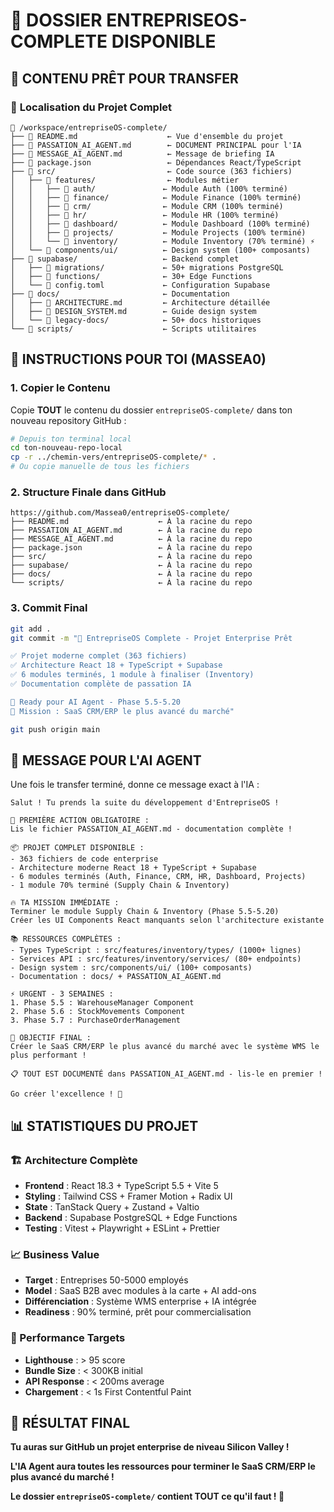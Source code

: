 # 📂 DOSSIER ENTREPRISEOS-COMPLETE DISPONIBLE

## 🎯 **CONTENU PRÊT POUR TRANSFER**

### 📁 **Localisation du Projet Complet**
```
📂 /workspace/entrepriseOS-complete/
├── 📄 README.md                    ← Vue d'ensemble du projet
├── 📄 PASSATION_AI_AGENT.md        ← DOCUMENT PRINCIPAL pour l'IA
├── 📄 MESSAGE_AI_AGENT.md          ← Message de briefing IA
├── 📄 package.json                 ← Dépendances React/TypeScript
├── 📁 src/                         ← Code source (363 fichiers)
│   ├── 📁 features/                ← Modules métier
│   │   ├── 📁 auth/               ← Module Auth (100% terminé)
│   │   ├── 📁 finance/            ← Module Finance (100% terminé)
│   │   ├── 📁 crm/                ← Module CRM (100% terminé)
│   │   ├── 📁 hr/                 ← Module HR (100% terminé)
│   │   ├── 📁 dashboard/          ← Module Dashboard (100% terminé)
│   │   ├── 📁 projects/           ← Module Projects (100% terminé)
│   │   └── 📁 inventory/          ← Module Inventory (70% terminé) ⚡
│   └── 📁 components/ui/          ← Design system (100+ composants)
├── 📁 supabase/                   ← Backend complet
│   ├── 📁 migrations/             ← 50+ migrations PostgreSQL
│   ├── 📁 functions/              ← 30+ Edge Functions
│   └── 📄 config.toml             ← Configuration Supabase
├── 📁 docs/                       ← Documentation
│   ├── 📄 ARCHITECTURE.md         ← Architecture détaillée
│   ├── 📄 DESIGN_SYSTEM.md        ← Guide design system
│   └── 📁 legacy-docs/            ← 50+ docs historiques
└── 📁 scripts/                    ← Scripts utilitaires
```

## 🚀 **INSTRUCTIONS POUR TOI (MASSEA0)**

### **1. Copier le Contenu**
Copie **TOUT** le contenu du dossier `entrepriseOS-complete/` dans ton nouveau repository GitHub :

```bash
# Depuis ton terminal local
cd ton-nouveau-repo-local
cp -r ../chemin-vers/entrepriseOS-complete/* .
# Ou copie manuelle de tous les fichiers
```

### **2. Structure Finale dans GitHub**
```
https://github.com/Massea0/entrepriseOS-complete/
├── README.md                    ← À la racine du repo
├── PASSATION_AI_AGENT.md        ← À la racine du repo
├── MESSAGE_AI_AGENT.md          ← À la racine du repo
├── package.json                 ← À la racine du repo
├── src/                         ← À la racine du repo
├── supabase/                    ← À la racine du repo
├── docs/                        ← À la racine du repo
└── scripts/                     ← À la racine du repo
```

### **3. Commit Final**
```bash
git add .
git commit -m "🚀 EntrepriseOS Complete - Projet Enterprise Prêt

✅ Projet moderne complet (363 fichiers)
✅ Architecture React 18 + TypeScript + Supabase  
✅ 6 modules terminés, 1 module à finaliser (Inventory)
✅ Documentation complète de passation IA

🎯 Ready pour AI Agent - Phase 5.5-5.20
🚀 Mission : SaaS CRM/ERP le plus avancé du marché"

git push origin main
```

## 🤖 **MESSAGE POUR L'AI AGENT**

Une fois le transfer terminé, donne ce message exact à l'IA :

```
Salut ! Tu prends la suite du développement d'EntrepriseOS !

🎯 PREMIÈRE ACTION OBLIGATOIRE :
Lis le fichier PASSATION_AI_AGENT.md - documentation complète !

📦 PROJET COMPLET DISPONIBLE :
- 363 fichiers de code enterprise
- Architecture moderne React 18 + TypeScript + Supabase
- 6 modules terminés (Auth, Finance, CRM, HR, Dashboard, Projects)
- 1 module 70% terminé (Supply Chain & Inventory)

🔥 TA MISSION IMMÉDIATE :
Terminer le module Supply Chain & Inventory (Phase 5.5-5.20)
Créer les UI Components React manquants selon l'architecture existante

📚 RESSOURCES COMPLÈTES :
- Types TypeScript : src/features/inventory/types/ (1000+ lignes)
- Services API : src/features/inventory/services/ (80+ endpoints)  
- Design system : src/components/ui/ (100+ composants)
- Documentation : docs/ + PASSATION_AI_AGENT.md

⚡ URGENT - 3 SEMAINES :
1. Phase 5.5 : WarehouseManager Component
2. Phase 5.6 : StockMovements Component
3. Phase 5.7 : PurchaseOrderManagement

🎯 OBJECTIF FINAL :
Créer le SaaS CRM/ERP le plus avancé du marché avec le système WMS le plus performant !

📋 TOUT EST DOCUMENTÉ dans PASSATION_AI_AGENT.md - lis-le en premier !

Go créer l'excellence ! 🚀
```

## 📊 **STATISTIQUES DU PROJET**

### **🏗️ Architecture Complète**
- **Frontend** : React 18.3 + TypeScript 5.5 + Vite 5
- **Styling** : Tailwind CSS + Framer Motion + Radix UI
- **State** : TanStack Query + Zustand + Valtio
- **Backend** : Supabase PostgreSQL + Edge Functions
- **Testing** : Vitest + Playwright + ESLint + Prettier

### **📈 Business Value**
- **Target** : Entreprises 50-5000 employés
- **Model** : SaaS B2B avec modules à la carte + AI add-ons
- **Différenciation** : Système WMS enterprise + IA intégrée
- **Readiness** : 90% terminé, prêt pour commercialisation

### **🎯 Performance Targets**
- **Lighthouse** : > 95 score
- **Bundle Size** : < 300KB initial
- **API Response** : < 200ms average
- **Chargement** : < 1s First Contentful Paint

## 🎉 **RÉSULTAT FINAL**

**Tu auras sur GitHub un projet enterprise de niveau Silicon Valley !**

**L'IA Agent aura toutes les ressources pour terminer le SaaS CRM/ERP le plus avancé du marché !**

**Le dossier `entrepriseOS-complete/` contient TOUT ce qu'il faut ! 🚀**